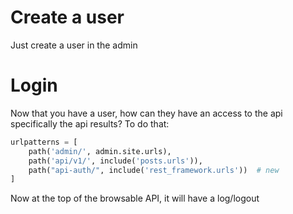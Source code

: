 # Create a user
Just create a user in the admin

# Login
Now that you have a user, how can they have an access to the api specifically the api results? To do that:
```python
urlpatterns = [
    path('admin/', admin.site.urls),
    path('api/v1/', include('posts.urls')),
    path("api-auth/", include('rest_framework.urls'))  # new
]
```
Now at the top of the browsable API, it will have a log/logout